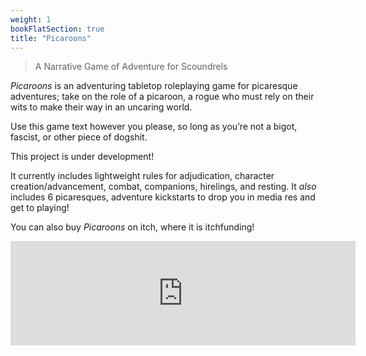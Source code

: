 ```yaml
---
weight: 1
bookFlatSection: true
title: "Picaroons"
---
```


> A Narrative Game of Adventure for Scoundrels

_Picaroons_ is an adventuring tabletop roleplaying game for picaresque adventures; take on the role of a picaroon,  a rogue who must rely on their wits to make their way in an uncaring world.

Use this game text however you please, so long as you’re not a bigot, fascist, or other piece of dogshit.

This project is under development!

It currently includes lightweight rules for adjudication, character creation/advancement, combat, companions, hirelings, and resting. It _also_ includes 6 picaresques, adventure kickstarts to drop you in media res and get to playing!

You can also buy _Picaroons_ on itch, where it is itchfunding!

<iframe frameborder="0" src="https://itch.io/embed/1167997?linkback=true" width="552" height="167"><a href="https://michaeltlombardi.itch.io/picaroons">Picaroons by Michael T Lombardi</a></iframe>